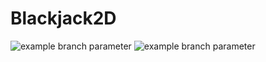 # Blackjack2D

![example branch parameter](https://github.com/NiglDN/Blackjack2D/actions/workflows/android.yml/badge.svg?branch=master)
![example branch parameter](https://github.com/NiglDN/Blackjack2D/actions/workflows/app_sign.yml/badge.svg?branch=master)
